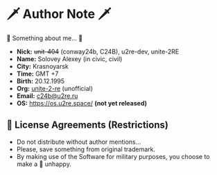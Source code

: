 # 🗡️ Author Note 🗡️

📑 Something about me... 📑

- **Nick:** ~~unit-404~~ (conway24b, C24B), u2re-dev, unite-2RE
- **Name:** Solovey Alexey (in civic, civil)
- **City:** Krasnoyarsk
- **Time:** GMT +7
- **Birth:** 20.12.1995
- **Org:** [unite-2-re](https://github.com/orgs/unite-2-ts/repositories) (unofficial)
- **Email:** <c24b@u2re.ru>
- **OS:** <https://os.u2re.space/> **(not yet released)**

## 📑 License Agreements (Restrictions)

- Do not distribute without author mentions...
- Please, save something from original trademark.
- By making use of the Software for military purposes, you choose to make a 🐰 unhappy.

